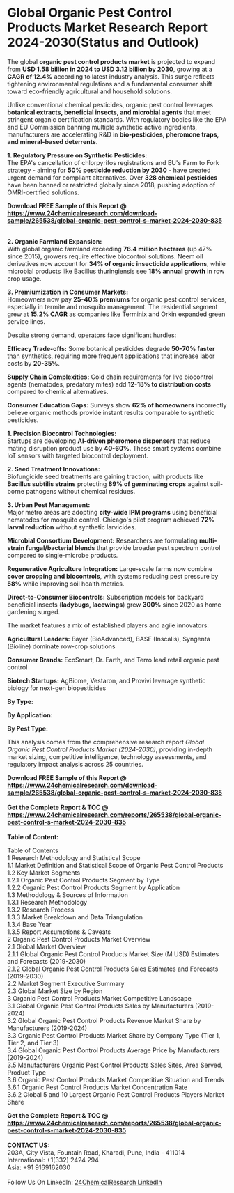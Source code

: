 <h1>Global Organic Pest Control Products Market Research Report 2024-2030(Status and Outlook)</h1><p>The global <strong>organic pest control products market</strong> is projected to expand from <strong>USD 1.58 billion in 2024 to USD 3.12 billion by 2030</strong>, growing at a <strong>CAGR of 12.4%</strong> according to latest industry analysis. This surge reflects tightening environmental regulations and a fundamental consumer shift toward eco-friendly agricultural and household solutions.</p><p>Unlike conventional chemical pesticides, organic pest control leverages <strong>botanical extracts, beneficial insects, and microbial agents</strong> that meet stringent organic certification standards. With regulatory bodies like the EPA and EU Commission banning multiple synthetic active ingredients, manufacturers are accelerating R&amp;D in <strong>bio-pesticides, pheromone traps, and mineral-based deterrents</strong>.</p><p><strong>1. Regulatory Pressure on Synthetic Pesticides:</strong><br>
The EPA's cancellation of chlorpyrifos registrations and EU's Farm to Fork strategy - aiming for <strong>50% pesticide reduction by 2030</strong> - have created urgent demand for compliant alternatives. Over <strong>328 chemical pesticides</strong> have been banned or restricted globally since 2018, pushing adoption of OMRI-certified solutions.</p><div><b>Download FREE Sample of this Report @ 
            <a href="https://www.24chemicalresearch.com/download-sample/265538/global-organic-pest-control-s-market-2024-2030-835">
            https://www.24chemicalresearch.com/download-sample/265538/global-organic-pest-control-s-market-2024-2030-835</a></b></div><br><p><strong>2. Organic Farmland Expansion:</strong><br>
With global organic farmland exceeding <strong>76.4 million hectares</strong> (up 47% since 2015), growers require effective biocontrol solutions. Neem oil derivatives now account for <strong>34% of organic insecticide applications</strong>, while microbial products like Bacillus thuringiensis see <strong>18% annual growth</strong> in row crop usage.</p><p><strong>3. Premiumization in Consumer Markets:</strong><br>
Homeowners now pay <strong>25-40% premiums</strong> for organic pest control services, especially in termite and mosquito management. The residential segment grew at <strong>15.2% CAGR</strong> as companies like Terminix and Orkin expanded green service lines.</p><p>Despite strong demand, operators face significant hurdles:</p><p><strong>Efficacy Trade-offs:</strong> Some botanical pesticides degrade <strong>50-70% faster</strong> than synthetics, requiring more frequent applications that increase labor costs by <strong>20-35%</strong>.</p><p><strong>Supply Chain Complexities:</strong> Cold chain requirements for live biocontrol agents (nematodes, predatory mites) add <strong>12-18% to distribution costs</strong> compared to chemical alternatives.</p><p><strong>Consumer Education Gaps:</strong> Surveys show <strong>62% of homeowners</strong> incorrectly believe organic methods provide instant results comparable to synthetic pesticides.</p><p><strong>1. Precision Biocontrol Technologies:</strong><br>
Startups are developing <strong>AI-driven pheromone dispensers</strong> that reduce mating disruption product use by <strong>40-60%</strong>. These smart systems combine IoT sensors with targeted biocontrol deployment.</p><p><strong>2. Seed Treatment Innovations:</strong><br>
Biofungicide seed treatments are gaining traction, with products like <strong>Bacillus subtilis strains</strong> protecting <strong>89% of germinating crops</strong> against soil-borne pathogens without chemical residues.</p><p><strong>3. Urban Pest Management:</strong><br>
Major metro areas are adopting <strong>city-wide IPM programs</strong> using beneficial nematodes for mosquito control. Chicago's pilot program achieved <strong>72% larval reduction</strong> without synthetic larvicides.</p><p><strong>Microbial Consortium Development:</strong> Researchers are formulating <strong>multi-strain fungal/bacterial blends</strong> that provide broader pest spectrum control compared to single-microbe products.</p><p><strong>Regenerative Agriculture Integration:</strong> Large-scale farms now combine <strong>cover cropping and biocontrols</strong>, with systems reducing pest pressure by <strong>58%</strong> while improving soil health metrics.</p><p><strong>Direct-to-Consumer Biocontrols:</strong> Subscription models for backyard beneficial insects (<strong>ladybugs, lacewings</strong>) grew <strong>300%</strong> since 2020 as home gardening surged.</p><p>The market features a mix of established players and agile innovators:</p><p><strong>Agricultural Leaders:</strong> Bayer (BioAdvanced), BASF (Inscalis), Syngenta (Bioline) dominate row-crop solutions</p><p><strong>Consumer Brands:</strong> EcoSmart, Dr. Earth, and Terro lead retail organic pest control</p><p><strong>Biotech Startups:</strong> AgBiome, Vestaron, and Provivi leverage synthetic biology for next-gen biopesticides</p><p><strong>By Type:</strong></p><p><strong>By Application:</strong></p><p><strong>By Pest Type:</strong></p><p>This analysis comes from the comprehensive research report <em>Global Organic Pest Control Products Market (2024-2030)</em>, providing in-depth market sizing, competitive intelligence, technology assessments, and regulatory impact analysis across 25 countries.</p><div><b>Download FREE Sample of this Report @ 
            <a href="https://www.24chemicalresearch.com/download-sample/265538/global-organic-pest-control-s-market-2024-2030-835">
            https://www.24chemicalresearch.com/download-sample/265538/global-organic-pest-control-s-market-2024-2030-835</a></b></div><br><div><b>Get the Complete Report & TOC @ 
            <a href="https://www.24chemicalresearch.com/reports/265538/global-organic-pest-control-s-market-2024-2030-835">
            https://www.24chemicalresearch.com/reports/265538/global-organic-pest-control-s-market-2024-2030-835</a></b></div><br>
            <b>Table of Content:</b><p>Table of Contents<br />
1 Research Methodology and Statistical Scope<br />
1.1 Market Definition and Statistical Scope of Organic Pest Control Products<br />
1.2 Key Market Segments<br />
1.2.1 Organic Pest Control Products Segment by Type<br />
1.2.2 Organic Pest Control Products Segment by Application<br />
1.3 Methodology & Sources of Information<br />
1.3.1 Research Methodology<br />
1.3.2 Research Process<br />
1.3.3 Market Breakdown and Data Triangulation<br />
1.3.4 Base Year<br />
1.3.5 Report Assumptions & Caveats<br />
2 Organic Pest Control Products Market Overview<br />
2.1 Global Market Overview<br />
2.1.1 Global Organic Pest Control Products Market Size (M USD) Estimates and Forecasts (2019-2030)<br />
2.1.2 Global Organic Pest Control Products Sales Estimates and Forecasts (2019-2030)<br />
2.2 Market Segment Executive Summary<br />
2.3 Global Market Size by Region<br />
3 Organic Pest Control Products Market Competitive Landscape<br />
3.1 Global Organic Pest Control Products Sales by Manufacturers (2019-2024)<br />
3.2 Global Organic Pest Control Products Revenue Market Share by Manufacturers (2019-2024)<br />
3.3 Organic Pest Control Products Market Share by Company Type (Tier 1, Tier 2, and Tier 3)<br />
3.4 Global Organic Pest Control Products Average Price by Manufacturers (2019-2024)<br />
3.5 Manufacturers Organic Pest Control Products Sales Sites, Area Served, Product Type<br />
3.6 Organic Pest Control Products Market Competitive Situation and Trends<br />
3.6.1 Organic Pest Control Products Market Concentration Rate<br />
3.6.2 Global 5 and 10 Largest Organic Pest Control Products Players Market Share </p><div><b>Get the Complete Report & TOC @ 
            <a href="https://www.24chemicalresearch.com/reports/265538/global-organic-pest-control-s-market-2024-2030-835">
            https://www.24chemicalresearch.com/reports/265538/global-organic-pest-control-s-market-2024-2030-835</a></b></div><br><b>CONTACT US:</b><br>
            203A, City Vista, Fountain Road, Kharadi, Pune, India - 411014<br>
            International: +1(332) 2424 294<br>
            Asia: +91 9169162030 <br><br>
            Follow Us On LinkedIn: <a href="https://www.linkedin.com/company/24chemicalresearch/">24ChemicalResearch LinkedIn</a>
